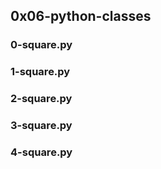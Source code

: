 ## 0x06-python-classes
### 0-square.py
### 1-square.py
### 2-square.py
### 3-square.py
### 4-square.py

